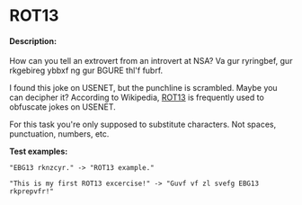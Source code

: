 # ROT13
#### Description:

How can you tell an extrovert from an introvert at NSA?
Va gur ryringbef, gur rkgebireg ybbxf ng gur BGURE thl'f fubrf.

I found this joke on USENET, but the punchline is scrambled. Maybe you can decipher it?
According to Wikipedia, [ROT13](http://en.wikipedia.org/wiki/ROT13) is frequently used to obfuscate jokes on USENET.

For this task you're only supposed to substitute characters. Not spaces, punctuation, numbers, etc.

**Test examples:**

    "EBG13 rknzcyr." -> "ROT13 example."

    "This is my first ROT13 excercise!" -> "Guvf vf zl svefg EBG13 rkprepvfr!"